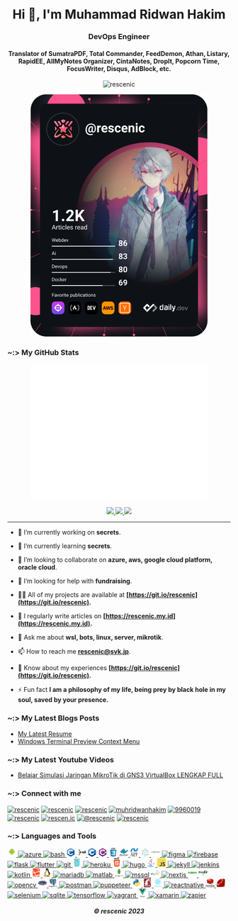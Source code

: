 <h1 align="center">Hi 👋, I'm Muhammad Ridwan Hakim</h1>
<h3 align="center">DevOps Engineer</h3>
<h4 align="center">Translator of SumatraPDF, Total Commander, FeedDemon, Athan, Listary, RapidEE, AllMyNotes Organizer, CintaNotes, DropIt, Popcorn Time, FocusWriter, Disqus, AdBlock, etc.</h4>

<p align="center"> <img src="https://komarev.com/ghpvc/?username=rescenic&label=Profile%20views&color=0e75b6&style=flat" alt="rescenic" /> </p>

<div align="center">
<a href="https://app.daily.dev/rescenic"><img src="https://github.com/rescenic/rescenic/blob/master/devcard.svg" width="400" alt="Muhammad Ridwan Hakim's Dev Card"/></a>
</div>


### **~:> My GitHub Stats**

<div align="center">
  <a href="https://github.com/rescenic">
  <p align="center"><img src="https://raw.githubusercontent.com/rescenic/rescenic/master/github-metrics.svg" alt="Metrics" width="400"></p>
  <img height="180em" src="https://rescenic-stats.vercel.app/api?username=rescenic&show_icons=true&theme=gruvbox&include_all_commits=true&count_private=true"/>
  <img height="180em" src="https://rescenic-stats.vercel.app/api/top-langs/?username=rescenic&layout=compact&langs_count=7&theme=gruvbox"/>
  <img height="295em" src="https://github-readme-activity-graph.vercel.app/graph?username=rescenic&theme=gruvbox"/>
<!--   <img height="295em" src="https://github-readme-activity-graph.rescenic.repl.co/graph?username=rescenic&theme=gruvbox"/> -->
</a></div> 

---
-   🔭 I’m currently working on **secrets**.

-   🌱 I’m currently learning **secrets**.

-   👯 I’m looking to collaborate on **azure, aws, google cloud platform, oracle cloud**.

-   🤝 I’m looking for help with **fundraising**.

-   👨‍💻 All of my projects are available at **[https://git.io/rescenic](https://git.io/rescenic).**

-   📝 I regularly write articles on **[https://rescenic.my.id](https://rescenic.my.id).**

-   💬 Ask me about **wsl, bots, linux, server, mikrotik**.

-   📫 How to reach me **rescenic@svk.jp**.

-   📄 Know about my experiences **[https://git.io/rescenic](https://git.io/rescenic).**

-   ⚡ Fun fact **I am a philosophy of my life, being prey by black hole in my soul, saved by your presence.**

### **~:> My Latest Blogs Posts**

<!-- BLOG-POST-LIST:START -->
- [My Latest Resume](https://rescenic.my.id/latest-resume)
- [Windows Terminal Preview Context Menu](https://dev.to/rescenic/windows-terminal-preview-context-menu-1oo5)
<!-- BLOG-POST-LIST:END -->

### **~:> My Latest Youtube Videos**

<!-- YOUTUBE:START -->
- [Belajar Simulasi Jaringan MikroTik di GNS3 VirtualBox LENGKAP FULL](https://www.youtube.com/watch?v=Ewft2sTVQzo)
<!-- YOUTUBE:END -->

### **~:> Connect with me**

<p align="left">
<a href="https://codepen.io/rescenic" target="blank"><img align="center" src="https://raw.githubusercontent.com/rahuldkjain/github-profile-readme-generator/master/src/images/icons/Social/codepen.svg" alt="rescenic" height="20" width="20" /></a>
<a href="https://dev.to/rescenic" target="blank"><img align="center" src="https://cdn.jsdelivr.net/npm/simple-icons@3.0.1/icons/dev-dot-to.svg" alt="rescenic" height="20" width="20" /></a>
<a href="https://twitter.com/rescenic" target="blank"><img align="center" src="https://raw.githubusercontent.com/rahuldkjain/github-profile-readme-generator/master/src/images/icons/Social/twitter.svg" alt="rescenic" height="20" width="20" /></a>
<a href="https://linkedin.com/in/muhridwanhakim" target="blank"><img align="center" src="https://raw.githubusercontent.com/rahuldkjain/github-profile-readme-generator/master/src/images/icons/Social/linked-in-alt.svg" alt="muhridwanhakim" height="20" width="20" /></a>
<a href="https://stackoverflow.com/users/9960019" target="blank"><img align="center" src="https://raw.githubusercontent.com/rahuldkjain/github-profile-readme-generator/master/src/images/icons/Social/stack-overflow.svg" alt="9960019" height="20" width="20" /></a>
<a href="https://fb.com/rescenic" target="blank"><img align="center" src="https://raw.githubusercontent.com/rahuldkjain/github-profile-readme-generator/master/src/images/icons/Social/facebook.svg" alt="rescenic" height="20" width="20" /></a>
<a href="https://instagram.com/rescen.ic" target="blank"><img align="center" src="https://raw.githubusercontent.com/rahuldkjain/github-profile-readme-generator/master/src/images/icons/Social/instagram.svg" alt="rescen.ic" height="20" width="20" /></a>
<a href="https://medium.com/@rescenic" target="blank"><img align="center" src="https://raw.githubusercontent.com/rahuldkjain/github-profile-readme-generator/master/src/images/icons/Social/medium.svg" alt="@rescenic" height="20" width="20" /></a>
<a href="https://www.youtube.com/c/rescenic" target="blank"><img align="center" src="https://raw.githubusercontent.com/rahuldkjain/github-profile-readme-generator/master/src/images/icons/Social/youtube.svg" alt="rescenic" height="20" width="20" /></a>
</p>

### **~:> Languages and Tools**

<p align="left"> <a href="https://developer.android.com" target="_blank"> <img src="https://raw.githubusercontent.com/devicons/devicon/master/icons/android/android-original-wordmark.svg" alt="android" height="20" width="20"/> </a> <a href="https://azure.microsoft.com/en-in/" target="_blank"> <img src="https://www.vectorlogo.zone/logos/microsoft_azure/microsoft_azure-icon.svg" alt="azure" height="20" width="20"/> </a> <a href="https://www.gnu.org/software/bash/" target="_blank"> <img src="https://www.vectorlogo.zone/logos/gnu_bash/gnu_bash-icon.svg" alt="bash" height="20" width="20"/> </a> <a href="https://www.cprogramming.com/" target="_blank"> <img src="https://raw.githubusercontent.com/devicons/devicon/master/icons/c/c-original.svg" alt="c" height="20" width="20"/> </a> <a href="https://canvasjs.com" target="_blank"> <img src="https://raw.githubusercontent.com/Hardik0307/Hardik0307/master/assets/canvasjs-charts.svg" alt="canvasjs" height="20" width="20"/> </a> <a href="https://www.w3schools.com/cpp/" target="_blank"> <img src="https://raw.githubusercontent.com/devicons/devicon/master/icons/cplusplus/cplusplus-original.svg" alt="cplusplus" height="20" width="20"/> </a> <a href="https://www.w3schools.com/cs/" target="_blank"> <img src="https://raw.githubusercontent.com/devicons/devicon/master/icons/csharp/csharp-original.svg" alt="csharp" height="20" width="20"/> </a> <a href="https://www.w3schools.com/css/" target="_blank"> <img src="https://raw.githubusercontent.com/devicons/devicon/master/icons/css3/css3-original-wordmark.svg" alt="css3" height="20" width="20"/> </a> <a href="https://www.docker.com/" target="_blank"> <img src="https://raw.githubusercontent.com/devicons/devicon/master/icons/docker/docker-original-wordmark.svg" alt="docker" height="20" width="20"/> </a> <a href="https://dotnet.microsoft.com/" target="_blank"> <img src="https://raw.githubusercontent.com/devicons/devicon/master/icons/dot-net/dot-net-original-wordmark.svg" alt="dotnet" height="20" width="20"/> </a> <a href="https://www.electronjs.org" target="_blank"> <img src="https://raw.githubusercontent.com/devicons/devicon/master/icons/electron/electron-original.svg" alt="electron" height="20" width="20"/> </a> <a href="https://expressjs.com" target="_blank"> <img src="https://raw.githubusercontent.com/devicons/devicon/master/icons/express/express-original-wordmark.svg" alt="express" height="20" width="20"/> </a> <a href="https://www.figma.com/" target="_blank"> <img src="https://www.vectorlogo.zone/logos/figma/figma-icon.svg" alt="figma" height="20" width="20"/> </a> <a href="https://firebase.google.com/" target="_blank"> <img src="https://www.vectorlogo.zone/logos/firebase/firebase-icon.svg" alt="firebase" height="20" width="20"/> </a> <a href="https://flask.palletsprojects.com/" target="_blank"> <img src="https://www.vectorlogo.zone/logos/pocoo_flask/pocoo_flask-icon.svg" alt="flask" height="20" width="20"/> </a> <a href="https://flutter.dev" target="_blank"> <img src="https://www.vectorlogo.zone/logos/flutterio/flutterio-icon.svg" alt="flutter" height="20" width="20"/> </a> <a href="https://git-scm.com/" target="_blank"> <img src="https://www.vectorlogo.zone/logos/git-scm/git-scm-icon.svg" alt="git" height="20" width="20"/> </a> <a href="https://golang.org" target="_blank"> <img src="https://raw.githubusercontent.com/devicons/devicon/master/icons/go/go-original.svg" alt="go" height="20" width="20"/> </a> <a href="https://heroku.com" target="_blank"> <img src="https://www.vectorlogo.zone/logos/heroku/heroku-icon.svg" alt="heroku" height="20" width="20"/> </a> <a href="https://www.w3.org/html/" target="_blank"> <img src="https://raw.githubusercontent.com/devicons/devicon/master/icons/html5/html5-original-wordmark.svg" alt="html5" height="20" width="20"/> </a> <a href="https://gohugo.io/" target="_blank"> <img src="https://api.iconify.design/logos-hugo.svg" alt="hugo" height="20" width="20"/> </a> <a href="https://www.java.com" target="_blank"> <img src="https://raw.githubusercontent.com/devicons/devicon/master/icons/java/java-original.svg" alt="java" height="20" width="20"/> </a> <a href="https://developer.mozilla.org/en-US/docs/Web/JavaScript" target="_blank"> <img src="https://raw.githubusercontent.com/devicons/devicon/master/icons/javascript/javascript-original.svg" alt="javascript" height="20" width="20"/> </a> <a href="https://jekyllrb.com/" target="_blank"> <img src="https://www.vectorlogo.zone/logos/jekyllrb/jekyllrb-icon.svg" alt="jekyll" height="20" width="20"/> </a> <a href="https://www.jenkins.io" target="_blank"> <img src="https://www.vectorlogo.zone/logos/jenkins/jenkins-icon.svg" alt="jenkins" height="20" width="20"/> </a> <a href="https://kotlinlang.org" target="_blank"> <img src="https://www.vectorlogo.zone/logos/kotlinlang/kotlinlang-icon.svg" alt="kotlin" height="20" width="20"/> </a> <a href="https://laravel.com/" target="_blank"> <img src="https://raw.githubusercontent.com/devicons/devicon/master/icons/laravel/laravel-plain-wordmark.svg" alt="laravel" height="20" width="20"/> </a> <a href="https://www.linux.org/" target="_blank"> <img src="https://raw.githubusercontent.com/devicons/devicon/master/icons/linux/linux-original.svg" alt="linux" height="20" width="20"/> </a> <a href="https://mariadb.org/" target="_blank"> <img src="https://www.vectorlogo.zone/logos/mariadb/mariadb-icon.svg" alt="mariadb" height="20" width="20"/> </a> <a href="https://www.mathworks.com/" target="_blank"> <img src="https://upload.wikimedia.org/wikipedia/commons/2/21/Matlab_Logo.png" alt="matlab" height="20" width="20"/> </a> <a href="https://www.mongodb.com/" target="_blank"> <img src="https://raw.githubusercontent.com/devicons/devicon/master/icons/mongodb/mongodb-original-wordmark.svg" alt="mongodb" height="20" width="20"/> </a> <a href="https://www.microsoft.com/en-us/sql-server" target="_blank"> <img src="https://www.svgrepo.com/show/303229/microsoft-sql-server-logo.svg" alt="mssql" height="20" width="20"/> </a> <a href="https://www.mysql.com/" target="_blank"> <img src="https://raw.githubusercontent.com/devicons/devicon/master/icons/mysql/mysql-original-wordmark.svg" alt="mysql" height="20" width="20"/> </a> <a href="https://nextjs.org/" target="_blank"> <img src="https://cdn.worldvectorlogo.com/logos/nextjs-2.svg" alt="nextjs" height="20" width="20"/> </a> <a href="https://www.nginx.com" target="_blank"> <img src="https://raw.githubusercontent.com/devicons/devicon/master/icons/nginx/nginx-original.svg" alt="nginx" height="20" width="20"/> </a> <a href="https://nodejs.org" target="_blank"> <img src="https://raw.githubusercontent.com/devicons/devicon/master/icons/nodejs/nodejs-original-wordmark.svg" alt="nodejs" height="20" width="20"/> </a> <a href="https://opencv.org/" target="_blank"> <img src="https://www.vectorlogo.zone/logos/opencv/opencv-icon.svg" alt="opencv" height="20" width="20"/> </a> <a href="https://www.php.net" target="_blank"> <img src="https://raw.githubusercontent.com/devicons/devicon/master/icons/php/php-original.svg" alt="php" height="20" width="20"/> </a> <a href="https://www.postgresql.org" target="_blank"> <img src="https://raw.githubusercontent.com/devicons/devicon/master/icons/postgresql/postgresql-original-wordmark.svg" alt="postgresql" height="20" width="20"/> </a> <a href="https://postman.com" target="_blank"> <img src="https://www.vectorlogo.zone/logos/getpostman/getpostman-icon.svg" alt="postman" height="20" width="20"/> </a> <a href="https://github.com/puppeteer/puppeteer" target="_blank"> <img src="https://www.vectorlogo.zone/logos/pptrdev/pptrdev-official.svg" alt="puppeteer" height="20" width="20"/> </a> <a href="https://www.python.org" target="_blank"> <img src="https://raw.githubusercontent.com/devicons/devicon/master/icons/python/python-original.svg" alt="python" height="20" width="20"/> </a> <a href="https://rubyonrails.org" target="_blank"> <img src="https://raw.githubusercontent.com/devicons/devicon/master/icons/rails/rails-original-wordmark.svg" alt="rails" height="20" width="20"/> </a> <a href="https://reactjs.org/" target="_blank"> <img src="https://raw.githubusercontent.com/devicons/devicon/master/icons/react/react-original-wordmark.svg" alt="react" height="20" width="20"/> </a> <a href="https://reactnative.dev/" target="_blank"> <img src="https://reactnative.dev/img/header_logo.svg" alt="reactnative" height="20" width="20"/> </a> <a href="https://redis.io" target="_blank"> <img src="https://raw.githubusercontent.com/devicons/devicon/master/icons/redis/redis-original-wordmark.svg" alt="redis" height="20" width="20"/> </a> <a href="https://www.ruby-lang.org/en/" target="_blank"> <img src="https://raw.githubusercontent.com/devicons/devicon/master/icons/ruby/ruby-original.svg" alt="ruby" height="20" width="20"/> </a> <a href="https://www.selenium.dev" target="_blank"> <img src="https://raw.githubusercontent.com/detain/svg-logos/780f25886640cef088af994181646db2f6b1a3f8/svg/selenium-logo.svg" alt="selenium" height="20" width="20"/> </a> <a href="https://www.sqlite.org/" target="_blank"> <img src="https://www.vectorlogo.zone/logos/sqlite/sqlite-icon.svg" alt="sqlite" height="20" width="20"/> </a> <a href="https://www.tensorflow.org" target="_blank"> <img src="https://www.vectorlogo.zone/logos/tensorflow/tensorflow-icon.svg" alt="tensorflow" height="20" width="20"/> </a> <a href="https://www.vagrantup.com/" target="_blank"> <img src="https://www.vectorlogo.zone/logos/vagrantup/vagrantup-icon.svg" alt="vagrant" height="20" width="20"/> </a> <a href="https://vuejs.org/" target="_blank"> <img src="https://raw.githubusercontent.com/devicons/devicon/master/icons/vuejs/vuejs-original-wordmark.svg" alt="vuejs" height="20" width="20"/> </a> <a href="https://dotnet.microsoft.com/apps/xamarin" target="_blank"> <img src="https://raw.githubusercontent.com/detain/svg-logos/780f25886640cef088af994181646db2f6b1a3f8/svg/xamarin.svg" alt="xamarin" height="20" width="20"/> </a> <a href="https://zapier.com" target="_blank"> <img src="https://www.vectorlogo.zone/logos/zapier/zapier-icon.svg" alt="zapier" height="20" width="20"/> </a> </p>

<h5 align="center">©️ rescenic 2023</h5>
